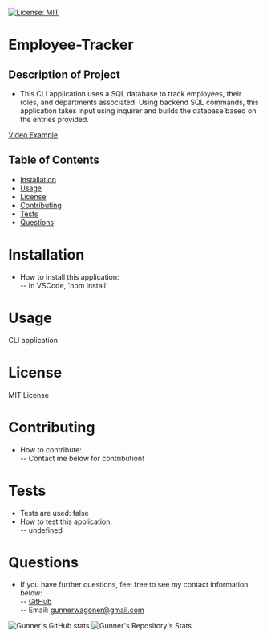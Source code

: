 
[![License: MIT](https://img.shields.io/badge/License-MIT-yellow.svg)](https://opensource.org/licenses/MIT)  

# Employee-Tracker  

## Description of Project  
- This CLI application uses a SQL database to track employees, their roles, and departments associated. Using backend SQL commands, this application takes input using inquirer and builds the database based on the entries provided.

[Video Example](https://watch.screencastify.com/v/h3ihnwYzIEYbOaIMoXx2)

## Table of Contents  
- [Installation](#Installation)  
- [Usage](#Usage)  
- [License](#License)  
- [Contributing](#Contributing)  
- [Tests](#Tests)  
- [Questions](#Questions)  

# Installation  
- How to install this application:  
-- In VSCode, 'npm install'  

# Usage  
CLI application  

# License  
MIT License  
# Contributing  
- How to contribute:  
-- Contact me below for contribution!  

# Tests  
- Tests are used: false  
- How to test this application:  
-- undefined  

# Questions
- If you have further questions, feel free to see my contact information below:  
-- [GitHub](https://github.com/GunnySensei)  
-- Email: gunnerwagoner@gmail.com  
    
![Gunner's GitHub stats](https://github-readme-stats.vercel.app/api?username=GunnySensei&show_icons=true)
![Gunner's Repository's Stats](https://github-readme-stats.vercel.app/api/top-langs/?username=GunnySensei&theme=blue-green)
